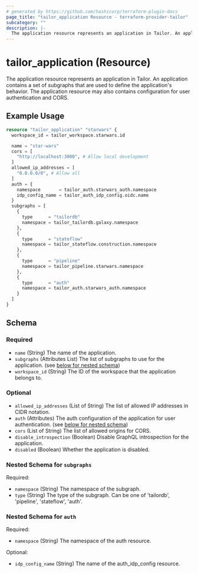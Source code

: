 ```yaml
---
# generated by https://github.com/hashicorp/terraform-plugin-docs
page_title: "tailor_application Resource - terraform-provider-tailor"
subcategory: ""
description: |-
  The application resource represents an application in Tailor. An application contains a set of subgraphs that are used to define the application's behavior. The application resource may also contains configuration for user authentication and CORS.
---
```


# tailor_application (Resource)

The application resource represents an application in Tailor. An application contains a set of subgraphs that are used to define the application's behavior. The application resource may also contains configuration for user authentication and CORS.

## Example Usage

```terraform
resource "tailor_application" "starwars" {
  workspace_id = tailor_workspace.starwars.id

  name = "star-wars"
  cors = [
    "http://localhost:3000", # Allow local development
  ]
  allowed_ip_addresses = [
    "0.0.0.0/0", # Allow all
  ]
  auth = {
    namespace       = tailor_auth.starwars_auth.namespace
    idp_config_name = tailor_auth_idp_config.oidc.name
  }
  subgraphs = [
    {
      type      = "tailordb"
      namespace = tailor_tailordb.galaxy.namespace
    },
    {
      type      = "stateflow"
      namespace = tailor_stateflow.construction.namespace
    },
    {
      type      = "pipeline"
      namespace = tailor_pipeline.starwars.namespace
    },
    {
      type      = "auth"
      namespace = tailor_auth.starwars_auth.namespace
    }
  ]
}
```

<!-- schema generated by tfplugindocs -->
## Schema

### Required

- `name` (String) The name of the application.
- `subgraphs` (Attributes List) The list of subgraphs to use for the application. (see [below for nested schema](#nestedatt--subgraphs))
- `workspace_id` (String) The ID of the workspace that the application belongs to.

### Optional

- `allowed_ip_addresses` (List of String) The list of allowed IP addresses in CIDR notation.
- `auth` (Attributes) The auth configuration of the application for user authentication. (see [below for nested schema](#nestedatt--auth))
- `cors` (List of String) The list of allowed origins for CORS.
- `disable_introspection` (Boolean) Disable GraphQL introspection for the application.
- `disabled` (Boolean) Whether the application is disabled.

<a id="nestedatt--subgraphs"></a>
### Nested Schema for `subgraphs`

Required:

- `namespace` (String) The namespace of the subgraph.
- `type` (String) The type of the subgraph. Can be one of 'tailordb', 'pipeline', 'stateflow', 'auth'.


<a id="nestedatt--auth"></a>
### Nested Schema for `auth`

Required:

- `namespace` (String) The namespace of the auth resource.

Optional:

- `idp_config_name` (String) The name of the auth_idp_config resource.
